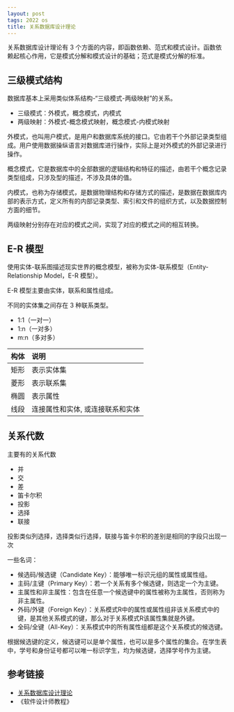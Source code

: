 ```yaml
---
layout: post
tags: 2022 os
title: 关系数据库设计理论
---
```


关系数据库设计理论有 3 个方面的内容，即函数依赖、范式和模式设计。函数依赖起核心作用，它是模式分解和模式设计的基础；范式是模式分解的标准。

## 三级模式结构

数据库基本上采用类似体系结构-“三级模式-两级映射”的关系。

- 三级模式：外模式，概念模式，内模式
- 两级映射：外模式-概念模式映射，概念模式-内模式映射

外模式，也叫用户模式，是用户和数据库系统的接口。它由若干个外部记录类型组成。用户使用数据操纵语言对数据库进行操作，实际上是对外模式的外部记录进行操作。

概念模式，它是数据库中的全部数据的逻辑结构和特征的描述，由若干个概念记录类型组成，只涉及型的描述，不涉及具体的值。

内模式，也称为存储模式，是数据物理结构和存储方式的描述，是数据在数据库内部的表示方式，定义所有的内部记录类型、索引和文件的组织方式，以及数据控制方面的细节。

两级映射分别存在对应的模式之间，实现了对应的模式之间的相互转换。

## E-R 模型

使用实体-联系图描述现实世界的概念模型，被称为实体-联系模型（Entity-Relationship Model，E-R 模型）。

E-R 模型主要由实体，联系和属性组成。

不同的实体集之间存在 3 种联系类型。

- 1:1（一对一）
- 1:n（一对多）
- m:n（多对多）

| 构体 | 说明                             |
| :--- | :------------------------------- |
| 矩形 | 表示实体集                       |
| 菱形 | 表示联系集                       |
| 椭圆 | 表示属性                         |
| 线段 | 连接属性和实体, 或连接联系和实体 |

## 关系代数

主要有的关系代数

- 并
- 交
- 差
- 笛卡尔积
- 投影
- 选择
- 联接

投影类似列选择，选择类似行选择，联接与笛卡尔积的差别是相同的字段只出现一次

一些名词：

- 候选码/候选键（Candidate Key）：能够唯一标识元组的属性或属性组。
- 主码/主键（Primary Key）：若一个关系有多个候选键，则选定一个为主键。
- 主属性和非主属性：包含在任意一个候选键中的属性被称为主属性，否则称为非主属性。
- 外码/外键（Foreign Key）：关系模式R中的属性或属性组非该关系模式中的键，是其他关系模式的键，那么对于关系模式R该属性集就是外键。
- 全码/全键（All-Key）：关系模式中的所有属性组都是这个关系模式的候选键。

根据候选键的定义，候选键可以是单个属性，也可以是多个属性的集合。在学生表中，学号和身份证号都可以唯一标识学生，均为候选键，选择学号作为主键。

## 参考链接

- [关系数据库设计理论](http://www.tup.com.cn/upload/books/yz/077145-01.pdf)
- 《软件设计师教程》
